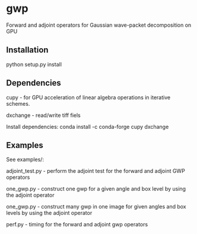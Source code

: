 # gwp
Forward and adjoint operators for Gaussian wave-packet decomposition on GPU

## Installation
python setup.py install

## Dependencies
cupy - for GPU acceleration of linear algebra operations in iterative schemes.

dxchange - read/write tiff fiels

Install dependencies: conda install -c conda-forge cupy  dxchange
## Examples
See examples/:

adjoint_test.py - perform the adjoint test for the forward and adjoint GWP operators

one_gwp.py - construct one gwp for a given angle and box level by using the adjoint operator

one_gwp.py - construct many gwp in one image for given angles and box levels by using the adjoint operator

perf.py - timing for the forward and adjoint gwp operators

